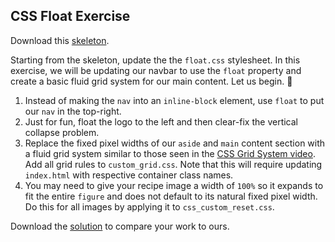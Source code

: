 ## CSS Float Exercise

Download this [skeleton][skeleton].

[skeleton]: https://github.com/appacademy/curriculum/blob/master/html-css/micro-projects/float/skeleton.zip

Starting from the skeleton, update the the `float.css` stylesheet. In this exercise, we will be updating our navbar to use the `float` property and create a basic fluid grid system for our main content. Let us begin. 🙏

1. Instead of making the `nav` into an `inline-block` element, use `float` to put our `nav` in the top-right.
2. Just for fun, float the logo to the left and then clear-fix the vertical collapse problem.
3. Replace the fixed pixel widths of our `aside` and `main` content section with a fluid grid system similar to those seen in the [CSS Grid System video][css-grid-video]. Add all grid rules to `custom_grid.css`. Note that this will require updating `index.html` with respective container class names.
4. You may need to give your recipe image a width of `100%` so it expands to fit the entire `figure` and does not default to its natural fixed pixel width. Do this for all images by applying it to `css_custom_reset.css`.

Download the [solution][solution] to compare your work to ours.

[css-grid-video]: https://vimeo.com/170320160
[solution]: https://github.com/appacademy/curriculum/blob/master/html-css/micro-projects/float/solution.zip?raw=true
